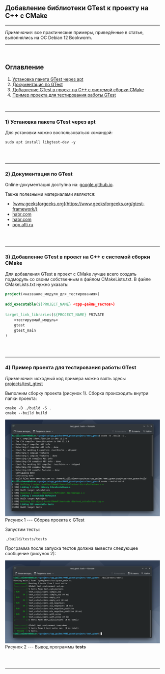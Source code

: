 ## Добавление библиотеки GTest к проекту на C++ с CMake  

---

_Примечание:_ все практические примеры, приведённые в статье, выполнялись на ОС Debian 12 Bookworm.  

---

<br>  

## Оглавление

1. [Установка пакета GTest через apt](#сhapter_1)
2. [Документация по GTest](#сhapter_2)
3. [Добавление GTest в проект на C++ с системой сборки CMake](#сhapter_3)
4. [Пример проекта для тестирования работы GTest](#сhapter_4)
<br>  

---

<a name="сhapter_1"></a>
### 1) Установка пакета GTest через apt  

Для установки можно воспользоваться командой:

```console
sudo apt install libgtest-dev -y
```

<br>  
<br>  

---

<a name="сhapter_2"></a>
### 2) Документация по GTest  

Online-документация доступна на: [google.github.io](https://google.github.io/googletest/).  

Также полезными материалами являются:  
* [www.geeksforgeeks.org](https://www.geeksforgeeks.org/gtest-framework/)
* [habr.com](https://habr.com/ru/articles/667880/)
* [habr.com](https://habr.com/ru/articles/119090/)
* [oop.afti.ru](https://oop.afti.ru/materials/41?ysclid=m7am4aeuil692328196)

<br>  
<br>  

---

<a name="сhapter_3"></a>
### 3) Добавление GTest в проект на C++ с системой сборки CMake  

Для добавления GTest в проект с CMake лучше всего создать подмодуль со своим собственным в файлом CMakeLists.txt. В файле CMakeLists.txt нужно указать:  

```cmake
project(<название_модуля_для_тестирования>)

add_executable(${PROJECT_NAME} <cpp-файлы_тестов>)

target_link_libraries(${PROJECT_NAME} PRIVATE
    <тестируемый_модуль>
    gtest
    gtest_main
)
```

<br>  
<br>  

---

<a name="сhapter_4"></a>
### 4) Пример проекта для тестирования работы GTest  

_Примечание:_ исходный код примера можно взять здесь: [projects/test_gtest](projects/test_gtest)  

Выполним сборку проекта (рисунок 1). Сборка происходить внутри папки проекта:  

```console
cmake -B ./build -S .
cmake --build build
```

![Сборка проекта с GTest](images/1.png)
Рисунок 1 --- Сборка проекта с GTest  

Запустим тесты:  

```console
./build/tests/tests
```

Программа после запуска тестов должна вывести следующее сообщение (рисунок 2):

![Вывод программы __tests__](images/2.png)
Рисунок 2 --- Вывод программы __tests__  

<br>  
<br>  

---
